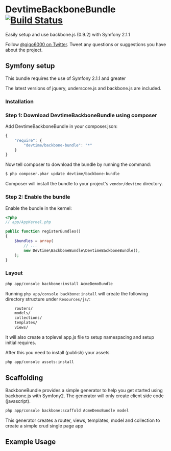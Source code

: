 # DevtimeBackboneBundle [![Build Status](https://secure.travis-ci.org/gigo6000/DevtimeBackboneBundle.png?branch=master)](http://travis-ci.org/gigo6000/DevtimeBackboneBundle)

Easily setup and use backbone.js (0.9.2) with Symfony 2.1.1

Follow [@gigo6000 on Twitter](http://twitter.com/gigo6000). Tweet any questions or suggestions you have about the project.

## Symfony setup
This bundle requires the use of Symfony 2.1.1  and greater

The latest versions of jquery, underscore.js and backbone.js are included. 
    
### Installation

### Step 1: Download DevtimeBackboneBundle using composer

Add DevtimeBackboneBundle in your composer.json:

```js
{
    "require": {
        "devtime/backbone-bundle": "*"
    }
}
```

Now tell composer to download the bundle by running the command:

``` bash
$ php composer.phar update devtime/backbone-bundle
```

Composer will install the bundle to your project's `vendor/devtime` directory.

### Step 2: Enable the bundle

Enable the bundle in the kernel:

``` php
<?php
// app/AppKernel.php

public function registerBundles()
{
    $bundles = array(
        // ...
        new Devtime\BackboneBundle\DevtimeBackboneBundle(),
    );
}
```

### Layout 

``` bash
php app/console backbone:install AcmeDemoBundle
```

Running `php app/console backbone:install` will create the following directory structure under `Resources/js/`:
  
``` bash
    routers/
    models/
    collections/
    templates/
    views/
```
    
It will also create a toplevel app.js file to setup namespacing and setup initial requires.
    
After this you need to install (publish) your assets

``` bash
php app/console assets:install
```

## Scaffolding 
BackboneBundle provides a simple generator to help you get started using backbone.js with Symfony2.
The generator will only create client side code (javascript).

``` bash
php app/console backbone:scaffold AcmeDemoBundle model
```
    
This generator creates a router, views, templates, model and collection to create a simple crud single page app

## Example Usage

